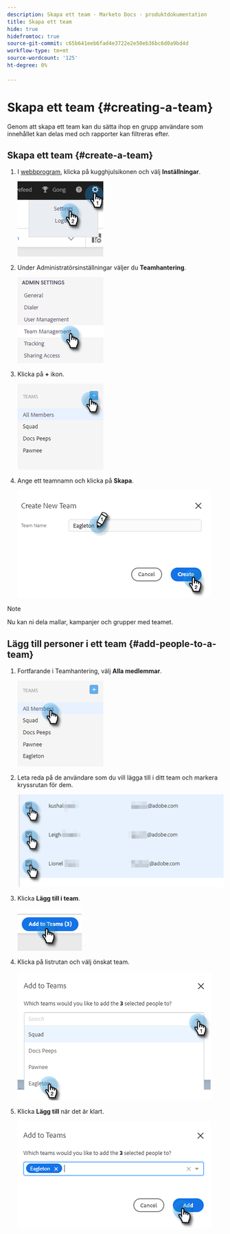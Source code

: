 ```yaml
---
description: Skapa ett team - Marketo Docs - produktdokumentation
title: Skapa ett team
hide: true
hidefromtoc: true
source-git-commit: c65b641eeb6fad4e3722e2e50eb36bc6d0a9bd4d
workflow-type: tm+mt
source-wordcount: '125'
ht-degree: 0%

---
```


# Skapa ett team {#creating-a-team}

Genom att skapa ett team kan du sätta ihop en grupp användare som innehållet kan delas med och rapporter kan filtreras efter.

## Skapa ett team {#create-a-team}

1. I [webbprogram](https://toutapp.com/login), klicka på kugghjulsikonen och välj **Inställningar**.

   ![](assets/create-a-team-1.png)

1. Under Administratörsinställningar väljer du **Teamhantering**.

   ![](assets/create-a-team-2.png)

1. Klicka på **+** ikon.

   ![](assets/create-a-team-3.png)

1. Ange ett teamnamn och klicka på **Skapa**.

   ![](assets/create-a-team-4.png)

>[!NOTE]
>
>Nu kan ni dela mallar, kampanjer och grupper med teamet.

## Lägg till personer i ett team {#add-people-to-a-team}

1. Fortfarande i Teamhantering, välj **Alla medlemmar**.

   ![](assets/create-a-team-5.png)

1. Leta reda på de användare som du vill lägga till i ditt team och markera kryssrutan för dem.

   ![](assets/create-a-team-6.png)

1. Klicka **Lägg till i team**.

   ![](assets/create-a-team-7.png)

1. Klicka på listrutan och välj önskat team.

   ![](assets/create-a-team-8.png)

1. Klicka **Lägg till** när det är klart.

   ![](assets/create-a-team-9.png)
